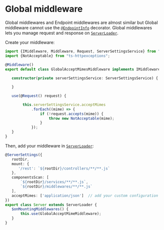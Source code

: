 # Global middleware 

Global middlewares and Endpoint middlewares are almost similar but Global middleware cannot use the [`@EndpointInfo`](/api/common/filters/decorators/EndpointInfo.md) decorator.
Global middlewares lets you manage request and response on [`ServerLoader`](/api/common/server/components/ServerLoader.md).

Create your middleware:
```typescript
import {IMiddleware, Middleware, Request, ServerSettingsService} from "@tsed/common";
import {NotAcceptable} from "ts-httpexceptions";

@Middleware()
export default class GlobalAcceptMimesMiddleware implements IMiddleware {
   
   constructor(private serverSettingsService: ServerSettingsService) {

   }

   use(@Request() request) {

        this.serverSettingsService.acceptMimes
            .forEach((mime) => {
                if (!request.accepts(mime)) {
                    throw new NotAcceptable(mime);
                }
            });
   }
}
```

Then, add your middleware in [`ServerLoader`](/api/common/server/components/ServerLoader.md):

```typescript
@ServerSettings({
   rootDir,
   mount: {
      '/rest': `${rootDir}/controllers/**/**.js`
   },
   componentsScan: [
       `${rootDir}/services/**/**.js`,
       `${rootDir}/middlewares/**/**.js`
   ],
   acceptMimes: ['application/json']  // add your custom configuration here
})
export class Server extends ServerLoader {
   $onMountingMiddlewares() {
       this.use(GlobalAcceptMimeMiddleware);
   }
}       
```

